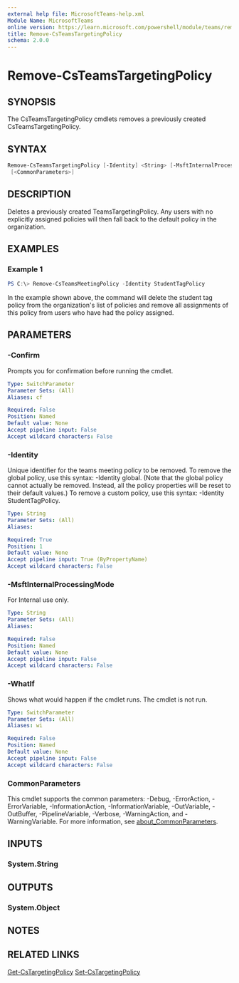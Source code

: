 ```yaml
---
external help file: MicrosoftTeams-help.xml
Module Name: MicrosoftTeams
online version: https://learn.microsoft.com/powershell/module/teams/remove-csteamstargetingpolicy
title: Remove-CsTeamsTargetingPolicy
schema: 2.0.0
---
```


# Remove-CsTeamsTargetingPolicy

## SYNOPSIS

The CsTeamsTargetingPolicy cmdlets removes a previously created CsTeamsTargetingPolicy.

## SYNTAX

```powershell
Remove-CsTeamsTargetingPolicy [-Identity] <String> [-MsftInternalProcessingMode <String>] [-WhatIf] [-Confirm]
 [<CommonParameters>]
```

## DESCRIPTION

Deletes a previously created TeamsTargetingPolicy. Any users with no explicitly assigned policies will then fall back to the default policy in the organization.

## EXAMPLES

### Example 1

```powershell
PS C:\> Remove-CsTeamsMeetingPolicy -Identity StudentTagPolicy
```

In the example shown above, the command will delete the student tag policy from the organization's list of policies and remove all assignments of this policy from users who have had the policy assigned.

## PARAMETERS

### -Confirm

Prompts you for confirmation before running the cmdlet.

```yaml
Type: SwitchParameter
Parameter Sets: (All)
Aliases: cf

Required: False
Position: Named
Default value: None
Accept pipeline input: False
Accept wildcard characters: False
```

### -Identity

Unique identifier for the teams meeting policy to be removed. To remove the global policy, use this syntax: -Identity global. (Note that the global policy cannot actually be removed. Instead, all the policy properties will be reset to their default values.) To remove a custom policy, use this syntax: -Identity StudentTagPolicy.

```yaml
Type: String
Parameter Sets: (All)
Aliases:

Required: True
Position: 1
Default value: None
Accept pipeline input: True (ByPropertyName)
Accept wildcard characters: False
```

### -MsftInternalProcessingMode

For Internal use only.

```yaml
Type: String
Parameter Sets: (All)
Aliases:

Required: False
Position: Named
Default value: None
Accept pipeline input: False
Accept wildcard characters: False
```

### -WhatIf

Shows what would happen if the cmdlet runs.
The cmdlet is not run.

```yaml
Type: SwitchParameter
Parameter Sets: (All)
Aliases: wi

Required: False
Position: Named
Default value: None
Accept pipeline input: False
Accept wildcard characters: False
```

### CommonParameters

This cmdlet supports the common parameters: -Debug, -ErrorAction, -ErrorVariable, -InformationAction, -InformationVariable, -OutVariable, -OutBuffer, -PipelineVariable, -Verbose, -WarningAction, and -WarningVariable. For more information, see [about_CommonParameters](http://go.microsoft.com/fwlink/?LinkID=113216).

## INPUTS

### System.String

## OUTPUTS

### System.Object

## NOTES

## RELATED LINKS

[Get-CsTargetingPolicy](https://learn.microsoft.com/powershell/module/teams/get-csteamstargetingpolicy)
[Set-CsTargetingPolicy](https://learn.microsoft.com/powershell/module/teams/set-csteamstargetingpolicy)
